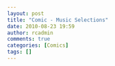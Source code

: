 ```yaml
---
layout: post
title: "Comic - Music Selections"
date: 2010-08-23 19:59
author: rcadmin
comments: true
categories: [Comics]
tags: []
---
```

<a href="http://bitsmack.com/comics/2010/08/23/comic-music-selections/"><img src="http://dl.bitsmack.com/uploads/2010/08/20100823.jpg" alt="" title="Ashley: I'll consider that."  class="alignnone size-full wp-image-2050" /></a>

